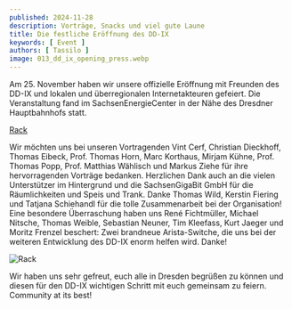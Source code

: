 ```yaml
---
published: 2024-11-28
description: Vorträge, Snacks und viel gute Laune
title: Die festliche Eröffnung des DD-IX
keywords: [ Event ]
authors: [ Tassilo ]
image: 013_dd_ix_opening_press.webp
---
```


Am 25. November haben wir unsere offizielle Eröffnung mit Freunden des DD-IX und lokalen und überregionalen Internetakteuren gefeiert. Die Veranstaltung fand im SachsenEnergieCenter in der Nähe des Dresdner Hauptbahnhofs statt.

[Rack](013_dd_ix_opening_rack.webp)

Wir möchten uns bei unseren Vortragenden Vint Cerf, Christian Dieckhoff, Thomas Eibeck, Prof. Thomas Horn, Marc Korthaus, Mirjam Kühne, Prof. Thomas Popp, Prof. Matthias Wählisch und Markus Ziehe
für ihre hervorragenden Vorträge bedanken. Herzlichen Dank auch an die vielen Unterstützer im Hintergrund und die SachsenGigaBit GmbH für die Räumlichkeiten und Speis und Trank. Danke Thomas Wild, Kerstin Fiering und Tatjana Schiehandl für die tolle Zusammenarbeit bei der Organisation! Eine besondere Überraschung haben uns René Fichtmüller, Michael Nitsche, Thomas Weible, Sebastian Neuner, Tim Kleefass, Kurt Jaeger und Moritz Frenzel beschert: Zwei brandneue Arista-Switche, die uns bei der weiteren Entwicklung des DD-IX enorm helfen wird. Danke!

![Rack](013_dd_ix_opening_team.webp)

Wir haben uns sehr gefreut, euch alle in Dresden begrüßen zu können und diesen für den DD-IX wichtigen Schritt mit euch gemeinsam zu feiern. Community at its best!
